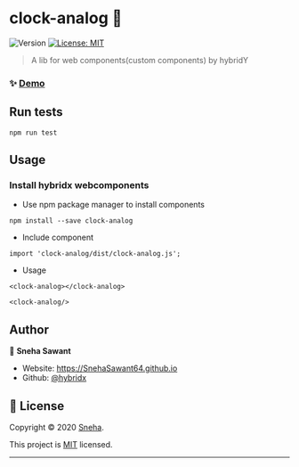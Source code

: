 # clock-analog 👋
![Version](https://img.shields.io/badge/version-1.0.2-blue.svg?cacheSeconds=2592000)
[![License: MIT](https://img.shields.io/github/license/hybridx/webcomponents)](https://github.com/hybridx/webcomponents/blob/master/LICENSE)

> A lib for web components(custom components) by hybridY

### ✨ [Demo](https://SnehaSawant64.github.io/webcomponents)

## Run tests

```
npm run test
```
## Usage
### Install hybridx webcomponents
- Use npm package manager to install components
```
npm install --save clock-analog
```
- Include component
```
import 'clock-analog/dist/clock-analog.js';
```
- Usage
```
<clock-analog></clock-analog>

<clock-analog/>
```

## Author

👤 **Sneha Sawant**

* Website: https://SnehaSawant64.github.io
* Github: [@hybridx](https://github.com/SnehaSawant64)

## 📝 License

Copyright © 2020 [Sneha](https://github.com/SnehaSawant64).

This project is [MIT](https://github.com/SnehaSawant64/component/blob/master/LICENSE) licensed.

***
